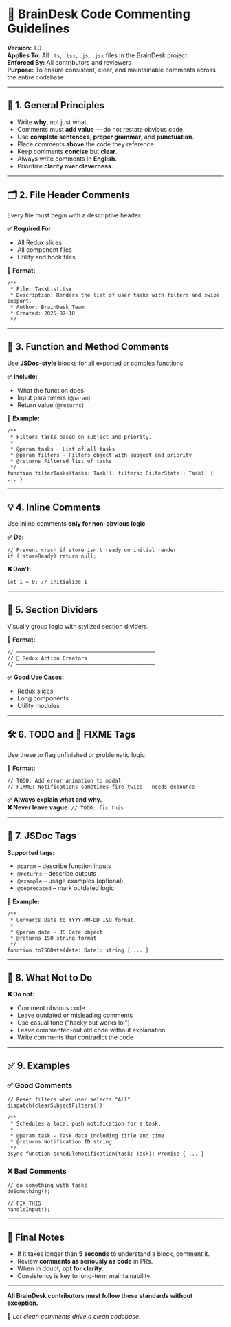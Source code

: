 <h1>🧠 BrainDesk Code Commenting Guidelines</h1>

<p><strong>Version:</strong> 1.0<br>
<strong>Applies To:</strong> All <code>.ts</code>, <code>.tsx</code>, <code>.js</code>, <code>.jsx</code> files in the BrainDesk project<br>
<strong>Enforced By:</strong> All contributors and reviewers<br>
<strong>Purpose:</strong> To ensure consistent, clear, and maintainable comments across the entire codebase.</p>

<hr>

<h2>📌 1. General Principles</h2>
<ul>
  <li>Write <strong>why</strong>, not just what.</li>
  <li>Comments must <strong>add value</strong> — do not restate obvious code.</li>
  <li>Use <strong>complete sentences</strong>, <strong>proper grammar</strong>, and <strong>punctuation</strong>.</li>
  <li>Place comments <strong>above</strong> the code they reference.</li>
  <li>Keep comments <strong>concise</strong> but <strong>clear</strong>.</li>
  <li>Always write comments in <strong>English</strong>.</li>
  <li>Prioritize <strong>clarity over cleverness</strong>.</li>
</ul>

<hr>

<h2>🗂 2. File Header Comments</h2>
<p>Every file must begin with a descriptive header.</p>
<p><strong>✅ Required For:</strong></p>
<ul>
  <li>All Redux slices</li>
  <li>All component files</li>
  <li>Utility and hook files</li>
</ul>

<p><strong>🧾 Format:</strong></p>
<pre><code>/**
 * File: TaskList.tsx
 * Description: Renders the list of user tasks with filters and swipe support.
 * Author: BrainDesk Team
 * Created: 2025-07-10
 */
</code></pre>

<hr>

<h2>🧠 3. Function and Method Comments</h2>
<p>Use <strong>JSDoc-style</strong> blocks for all exported or complex functions.</p>

<p><strong>✅ Include:</strong></p>
<ul>
  <li>What the function does</li>
  <li>Input parameters (<code>@param</code>)</li>
  <li>Return value (<code>@returns</code>)</li>
</ul>

<p><strong>🧾 Example:</strong></p>
<pre><code>/**
 * Filters tasks based on subject and priority.
 * 
 * @param tasks - List of all tasks
 * @param filters - Filters object with subject and priority
 * @returns Filtered list of tasks
 */
function filterTasks(tasks: Task[], filters: FilterState): Task[] { ... }
</code></pre>

<hr>

<h2>💡 4. Inline Comments</h2>
<p>Use inline comments <strong>only for non-obvious logic</strong>.</p>

<p><strong>✅ Do:</strong></p>
<pre><code>// Prevent crash if store isn't ready on initial render
if (!storeReady) return null;
</code></pre>

<p><strong>❌ Don’t:</strong></p>
<pre><code>let i = 0; // initialize i
</code></pre>

<hr>

<h2>🔲 5. Section Dividers</h2>
<p>Visually group logic with stylized section dividers.</p>

<p><strong>🧾 Format:</strong></p>
<pre><code>// ─────────────────────────────────────────────
// 🔽 Redux Action Creators
// ─────────────────────────────────────────────
</code></pre>

<p><strong>✅ Good Use Cases:</strong></p>
<ul>
  <li>Redux slices</li>
  <li>Long components</li>
  <li>Utility modules</li>
</ul>

<hr>

<h2>🛠 6. TODO and 🐞 FIXME Tags</h2>
<p>Use these to flag unfinished or problematic logic.</p>

<p><strong>🧾 Format:</strong></p>
<pre><code>// TODO: Add error animation to modal
// FIXME: Notifications sometimes fire twice — needs debounce
</code></pre>

<p><strong>✅ Always explain what and why.</strong><br>
<strong>❌ Never leave vague:</strong> <code>// TODO: fix this</code></p>

<hr>

<h2>📄 7. JSDoc Tags</h2>

<p><strong>Supported tags:</strong></p>
<ul>
  <li><code>@param</code> – describe function inputs</li>
  <li><code>@returns</code> – describe outputs</li>
  <li><code>@example</code> – usage examples (optional)</li>
  <li><code>@deprecated</code> – mark outdated logic</li>
</ul>

<p><strong>🧾 Example:</strong></p>
<pre><code>/**
 * Converts Date to YYYY-MM-DD ISO format.
 * 
 * @param date - JS Date object
 * @returns ISO string format
 */
function toISODate(date: Date): string { ... }
</code></pre>

<hr>

<h2>🚫 8. What Not to Do</h2>

<p><strong>❌ Do <em>not</em>:</strong></p>
<ul>
  <li>Comment obvious code</li>
  <li>Leave outdated or misleading comments</li>
  <li>Use casual tone ("hacky but works lol")</li>
  <li>Leave commented-out old code without explanation</li>
  <li>Write comments that contradict the code</li>
</ul>

<hr>

<h2>✅ 9. Examples</h2>

<h3>✅ Good Comments</h3>

<pre><code>// Reset filters when user selects "All"
dispatch(clearSubjectFilters());
</code></pre>

<pre><code>/**
 * Schedules a local push notification for a task.
 * 
 * @param task - Task data including title and time
 * @returns Notification ID string
 */
async function scheduleNotification(task: Task): Promise<string> { ... }
</code></pre>

<h3>❌ Bad Comments</h3>

<pre><code>// do something with tasks
doSomething();
</code></pre>

<pre><code>// FIX THIS
handleInput();
</code></pre>

<hr>

<h2>🏁 Final Notes</h2>
<ul>
  <li>If it takes longer than <strong>5 seconds</strong> to understand a block, comment it.</li>
  <li>Review <strong>comments as seriously as code</strong> in PRs.</li>
  <li>When in doubt, <strong>opt for clarity</strong>.</li>
  <li>Consistency is key to long-term maintainability.</li>
</ul>

<hr>

<p><strong>All BrainDesk contributors must follow these standards without exception.</strong></p>
<p>🧠 <em>Let clean comments drive a clean codebase.</em></p>